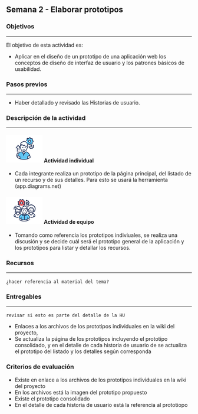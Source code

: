 ## Semana 2 - Elaborar prototipos

### Objetivos

---

El objetivo de esta actividad es:

- Aplicar en el diseño de un prototipo de una aplicación web los conceptos de diseño de interfaz de usuario y
  los patrones básicos de usabilidad.

### Pasos previos

---

- Haber detallado y revisado las Historias de usuario.

### Descripción de la actividad

---

#### ![](./../../assets/images/individuo.png) Actividad individual

- Cada integrante realiza un prototipo de la página principal, del listado de un recurso y de sus detalles. Para esto se usará la herramienta (app.diagrams.net)

#### ![](./../../assets/images/grupo.png) Actividad de equipo

- Tomando como referencia los prototipos indiviuales, se realiza una discusión y se decide cuál será el prototipo general de la aplicación y los prototipos para listar y detallar los recursos.

### Recursos

---

`¿hacer referencia al material del tema?`

### Entregables

---

`revisar si esto es parte del detalle de la HU`

- Enlaces a los archivos de los prototipos individuales en la wiki del proyecto,
- Se actualiza la página de los prototipos incluyendo el prototipo consolidado, y en el detalle de cada historia de usuario de se actualiza el prototipo del listado y los detalles según corresponda

### Criterios de evaluación

- Existe en enlace a los archivos de los prototipos individuales en la wiki del proyecto
- En los archivos está la imagen del prototipo propuesto
- Existe el prototipo consolidado
- En el detalle de cada historia de usuario está la referencia al prototiopo
